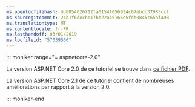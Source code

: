 ```yaml
---
ms.openlocfilehash: dd0854026712fa0154f056934c67ebdc37985ccf
ms.sourcegitcommit: 24b1f6decbb17bb22a45166e5fdb0845c65af498
ms.translationtype: MT
ms.contentlocale: fr-FR
ms.lasthandoff: 03/01/2019
ms.locfileid: "57039566"
---
```

::: moniker range="= aspnetcore-2.0"

La version ASP.NET Core 2.0 de ce tutoriel se trouve dans [ce fichier PDF](https://webpifeed.blob.core.windows.net/webpifeed/Partners/PDF-6-18-18.pdf).

La version ASP.NET Core 2.1 de ce tutoriel contient de nombreuses améliorations par rapport à la version 2.0.

::: moniker-end
